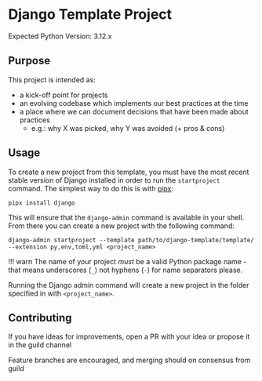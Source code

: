 # Django Template Project

Expected Python Version: 3.12.x

## Purpose

This project is intended as:

- a kick-off point for projects
- an evolving codebase which implements our best practices at the time
- a place where we can document decisions that have been made about practices
    - e.g.: why X was picked, why Y was avoided (+ pros & cons)

## Usage

To create a new project from this template, you must have the most recent stable version
of Django installed in order to run the `startproject` command. The simplest way to do
this is with [pipx][pipx]:

```shell
pipx install django
```

This will ensure that the `django-admin` command is available in your shell. From there
you can create a new project with the following command:

```shell
django-admin startproject --template path/to/django-template/template/ --extension py,env,toml,yml <project_name>
```

!!! warn
    The name of your project _must_ be a valid Python package name - that means
    underscores (`_`) not hyphens (`-`) for name separators please.

Running the Django admin command will create a new project in the folder specified in
with `<project_name>`.

## Contributing

If you have ideas for improvements, open a PR with your idea or propose it in the guild
channel

Feature branches are encouraged, and merging should on consensus from guild

<!-- Links -->
[pipx]: https://pypa.github.io/pipx/
